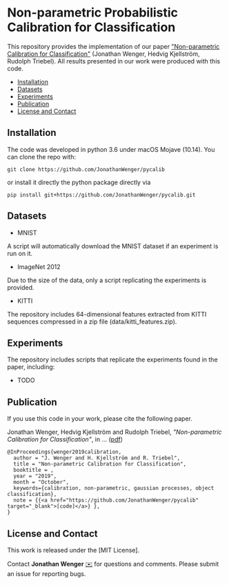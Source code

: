 # Non-parametric Probabilistic Calibration for Classification

This repository provides the implementation of our paper ["Non-parametric Calibration for Classification"](addlink) (Jonathan Wenger, Hedvig Kjellström, Rudolph Triebel). All results presented in our work were produced with this code.

* [Installation](#usage)
* [Datasets](#data)
* [Experiments](#experiments)
* [Publication](#paper)
* [License and Contact](#other)


## <a name="usage">Installation</a>
The code was developed in python 3.6 under macOS Mojave (10.14). You can clone the repo with:
```
git clone https://github.com/JonathanWenger/pycalib
```
or install it directly the python package directly via
```
pip install git+https://github.com/JonathanWenger/pycalib.git
```

## <a name="data">Datasets</a>

* MNIST

A script will automatically download the MNIST dataset if an experiment is run on it.

* ImageNet 2012

Due to the size of the data, only a script replicating the experiments is provided.

* KITTI

The repository includes 64-dimensional features extracted from KITTI sequences compressed in a zip file (data/kitti_features.zip).


## <a name="experiments">Experiments</a>

The repository includes scripts that replicate the experiments found in the paper, including:

* TODO

## <a name="paper">Publication</a>
If you use this code in your work, please cite the following paper.

Jonathan Wenger, Hedvig Kjellström and Rudolph Triebel, _"Non-parametric Calibration for Classification"_, in ... ([pdf](addlink))


    @InProceedings{wenger2019calibration,
      author = "J. Wenger and H. Kjellström and R. Triebel",
      title = "Non-parametric Calibration for Classification",
      booktitle = ,
      year = "2019",
      month = "October",
      keywords={calibration, non-parametric, gaussian processes, object classification},
      note = {{<a href="https://github.com/JonathanWenger/pycalib" target="_blank">[code]</a>} },
    }

## <a name="others"> License and Contact</a>

This work is released under the [MIT License].

Contact **Jonathan Wenger** [:envelope:](mailto:j.wenger@tum.de) for questions and comments. Please submit an issue for reporting bugs.
